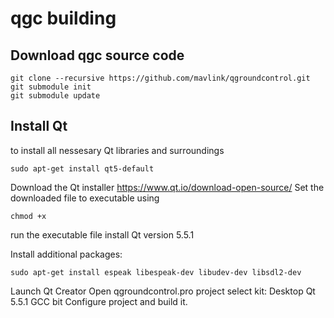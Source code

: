 # qgc building

## Download qgc source code
```
git clone --recursive https://github.com/mavlink/qgroundcontrol.git
git submodule init
git submodule update
```

## Install Qt

to install all nessesary Qt libraries and surroundings
```
sudo apt-get install qt5-default
```
Download the Qt installer https://www.qt.io/download-open-source/
Set the downloaded file to executable using
```
chmod +x
```
run the executable file
install Qt version 5.5.1

Install additional packages:
```
sudo apt-get install espeak libespeak-dev libudev-dev libsdl2-dev
```

Launch Qt Creator
Open qgroundcontrol.pro project
select kit: 
Desktop Qt 5.5.1 GCC bit
Configure project and build it.
